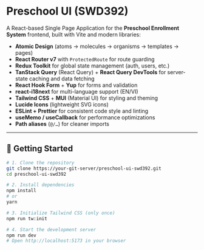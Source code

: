 # Preschool UI (SWD392)

A React-based Single Page Application for the **Preschool Enrollment System** frontend, built with Vite and modern libraries:

- **Atomic Design** (atoms → molecules → organisms → templates → pages)  
- **React Router v7** with `ProtectedRoute` for route guarding  
- **Redux Toolkit** for global state management (auth, users, etc.)  
- **TanStack Query** (React Query) + **React Query DevTools** for server-state caching and data fetching  
- **React Hook Form** + **Yup** for forms and validation  
- **react-i18next** for multi-language support (EN/VI)  
- **Tailwind CSS** + **MUI** (Material UI) for styling and theming  
- **Lucide Icons** (lightweight SVG icons)  
- **ESLint + Prettier** for consistent code style and linting  
- **useMemo / useCallback** for performance optimizations  
- **Path aliases** (`@/…`) for cleaner imports

---

## 🚀 Getting Started

```bash
# 1. Clone the repository
git clone https://your-git-server/preschool-ui-swd392.git
cd preschool-ui-swd392

# 2. Install dependencies
npm install
# or
yarn

# 3. Initialize Tailwind CSS (only once)
npm run tw:init

# 4. Start the development server
npm run dev
# Open http://localhost:5173 in your browser
